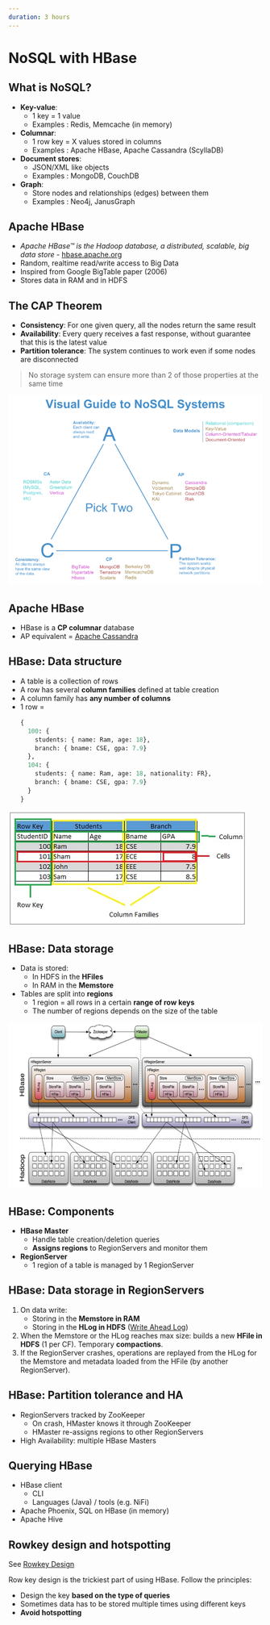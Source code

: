 ```yaml
---
duration: 3 hours
---
```


# NoSQL with HBase

## What is NoSQL?

- **Key-value**:
  - 1 key = 1 value
  - Examples : Redis, Memcache (in memory)
- **Columnar**:
  - 1 row key = X values stored in columns
  - Examples : Apache HBase, Apache Cassandra (ScyllaDB)
- **Document stores**:
  - JSON/XML like objects
  - Examples : MongoDB, CouchDB
- **Graph**:
  - Store nodes and relationships (edges) between them
  - Examples : Neo4j, JanusGraph

## Apache HBase

- _Apache HBase™ is the Hadoop database, a distributed, scalable, big data store_ - [hbase.apache.org](hbase.apache.org)
- Random, realtime read/write access to Big Data
- Inspired from Google BigTable paper (2006)
- Stores data in RAM and in HDFS

## The CAP Theorem

- **Consistency**: For one given query, all the nodes return the same result
- **Availability**: Every query receives a fast response, without guarantee that this is the latest value
- **Partition tolerance**: The system continues to work even if some nodes are disconnected

> No storage system can ensure more than 2 of those properties at the same time

![CAP theorem](./assets/cap_theorem.png)

## Apache HBase

- HBase is a **CP columnar** database
- AP equivalent = [Apache Cassandra](https://cassandra.apache.org)

## HBase: Data structure

- A table is a collection of rows
- A row has several **column families** defined at table creation
- A column family has **any number of columns**
- 1 row =
  ```python
  {
    100: {
      students: { name: Ram, age: 18},
      branch: { bname: CSE, gpa: 7.9}
    },
    104: {
      students: { name: Ram, age: 18, nationality: FR},
      branch: { bname: CSE, gpa: 7.9}
    }
  }
  ```

![HBase data structure](./assets/hbase_data_structure.jpg)

## HBase: Data storage

- Data is stored:
  - In HDFS in the **HFiles**
  - In RAM in the **Memstore**
- Tables are split into **regions**
  - 1 region = all rows in a certain **range of row keys**
  - The number of regions depends on the size of the table

![HBase architecture](./assets/hbase_architecture.png)

## HBase: Components

- **HBase Master**
  - Handle table creation/deletion queries
  - **Assigns regions** to RegionServers and monitor them
- **RegionServer**
  - 1 region of a table is managed by 1 RegionServer

## HBase: Data storage in RegionServers

1. On data write:
   - Storing in the **Memstore in RAM**
   - Storing in the **HLog in HDFS** ([Write Ahead Log](https://en.wikipedia.org/wiki/Write-ahead_logging))
2. When the Memstore or the HLog reaches max size: builds a new **HFile in HDFS** (1 per CF). Temporary **compactions**.
3. If the RegionServer crashes, operations are replayed from the HLog for the Memstore and metadata loaded from the HFile (by another RegionServer).

## HBase: Partition tolerance and HA

- RegionServers tracked by ZooKeeper
  - On crash, HMaster knows it through ZooKeeper
  - HMaster re-assigns regions to other RegionServers
- High Availability: multiple HBase Masters

## Querying HBase

- HBase client
  - CLI
  - Languages (Java) / tools (e.g. NiFi)
- Apache Phoenix, SQL on HBase (in memory)
- Apache Hive

## Rowkey design and hotspotting

See [Rowkey Design](https://hbase.apache.org/book.html#rowkey.design)

Row key design is the trickiest part of using HBase. Follow the principles:

- Design the key **based on the type of queries**
- Sometimes data has to be stored multiple times using different keys
- **Avoid hotspotting**
